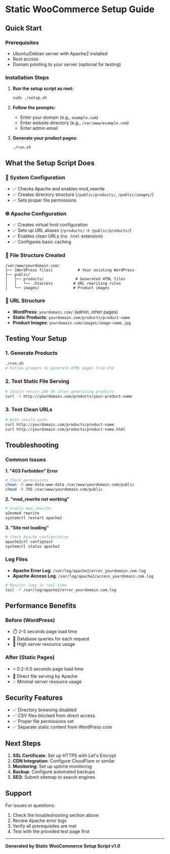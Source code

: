 # Static WooCommerce Setup Guide

## Quick Start

### Prerequisites
- Ubuntu/Debian server with Apache2 installed
- Root access
- Domain pointing to your server (optional for testing)

### Installation Steps

1. **Run the setup script as root:**
   ```bash
   sudo ./setup.sh
   ```

2. **Follow the prompts:**
   - Enter your domain (e.g., `example.com`)
   - Enter website directory (e.g., `/var/www/example.com`)
   - Enter admin email

3. **Generate your product pages:**
   ```bash
   ./run.sh
   ```

## What the Setup Script Does

### 🔧 **System Configuration**
- ✅ Checks Apache and enables mod_rewrite
- ✅ Creates directory structure (`/public/products/`, `/public/images/`)
- ✅ Sets proper file permissions

### 🌐 **Apache Configuration**
- ✅ Creates virtual host configuration
- ✅ Sets up URL aliases (`/products/` → `/public/products/`)
- ✅ Enables clean URLs (no `.html` extension)
- ✅ Configures basic caching

### 📁 **File Structure Created**
```
/var/www/yourdomain.com/
├── [WordPress files]           # Your existing WordPress
├── public/
│   ├── products/              # Generated HTML files
│   │   └── .htaccess         # URL rewriting rules
│   └── images/               # Product images
```

### 🔗 **URL Structure**
- **WordPress**: `yourdomain.com/` (admin, other pages)
- **Static Products**: `yourdomain.com/products/product-name`
- **Product Images**: `yourdomain.com/images/image-name.jpg`

## Testing Your Setup

### 1. **Generate Products**
```bash
./run.sh
# Follow prompts to generate HTML pages from CSV
```

### 2. **Test Static File Serving**
```bash
# Should return 200 OK after generating products
curl -I http://yourdomain.com/products/your-product-name
```

### 3. **Test Clean URLs**
```bash
# Both should work:
curl http://yourdomain.com/products/product-name
curl http://yourdomain.com/products/product-name.html
```

## Troubleshooting

### Common Issues

**1. "403 Forbidden" Error**
```bash
# Check permissions
chown -R www-data:www-data /var/www/yourdomain.com/public
chmod -R 755 /var/www/yourdomain.com/public
```

**2. "mod_rewrite not working"**
```bash
# Enable mod_rewrite
a2enmod rewrite
systemctl restart apache2
```

**3. "Site not loading"**
```bash
# Check Apache configuration
apache2ctl configtest
systemctl status apache2
```

### Log Files
- **Apache Error Log**: `/var/log/apache2/error_yourdomain.com.log`
- **Apache Access Log**: `/var/log/apache2/access_yourdomain.com.log`

```bash
# Monitor logs in real-time
tail -f /var/log/apache2/error_yourdomain.com.log
```

## Performance Benefits

### Before (WordPress)
- ⏱️ 2-5 seconds page load time
- 🔄 Database queries for each request
- 💾 High server resource usage

### After (Static Pages)
- ⚡ 0.2-0.5 seconds page load time
- 🚀 Direct file serving by Apache
- 💡 Minimal server resource usage

## Security Features

- ✅ Directory browsing disabled
- ✅ CSV files blocked from direct access
- ✅ Proper file permissions set
- ✅ Separate static content from WordPress core

## Next Steps

1. **SSL Certificate**: Set up HTTPS with Let's Encrypt
2. **CDN Integration**: Configure CloudFlare or similar
3. **Monitoring**: Set up uptime monitoring
4. **Backup**: Configure automated backups
5. **SEO**: Submit sitemap to search engines

## Support

For issues or questions:
1. Check the troubleshooting section above
2. Review Apache error logs
3. Verify all prerequisites are met
4. Test with the provided test page first

---
**Generated by Static WooCommerce Setup Script v1.0**
